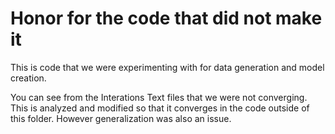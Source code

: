 # Honor for the code that did not make it

This is code that we were experimenting with for data generation and model creation.

You can see from the Interations Text files that we were not converging. This is analyzed and modified so that it converges in the code outside of this folder. However generalization was also an issue. 
